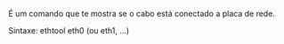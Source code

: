 É um comando que te mostra se o cabo está conectado a placa de rede.

Sintaxe:
ethtool eth0 (ou eth1, ...)
